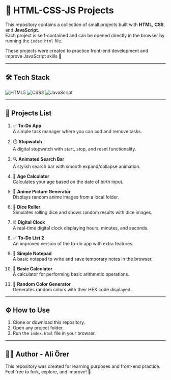 # 📂 HTML-CSS-JS Projects

This repository contains a collection of small projects built with **HTML**, **CSS**, and **JavaScript**.  
Each project is self-contained and can be opened directly in the browser by running the `index.html` file.  

These projects were created to practice front-end development and improve JavaScript skills 🚀  

---

## 🛠️ Tech Stack
![HTML5](https://img.shields.io/badge/HTML5-E34F26?style=for-the-badge&logo=html5&logoColor=white)
![CSS3](https://img.shields.io/badge/CSS3-1572B6?style=for-the-badge&logo=css3&logoColor=white)
![JavaScript](https://img.shields.io/badge/JavaScript-F7DF1E?style=for-the-badge&logo=javascript&logoColor=black)

---

## 📌 Projects List

1. ✅ **To-Do App**  
   A simple task manager where you can add and remove tasks.  

2. ⏱️ **Stopwatch**  
   A digital stopwatch with start, stop, and reset functionality.  

3. 🔍 **Animated Search Bar**  
   A stylish search bar with smooth expand/collapse animation.  

4. 🎂 **Age Calculator**  
   Calculates your age based on the date of birth input.  

5. 🎴 **Anime Picture Generator**  
   Displays random anime images from a local folder.  

6. 🎲 **Dice Roller**  
   Simulates rolling dice and shows random results with dice images.  

7. ⏰ **Digital Clock**  
   A real-time digital clock displaying hours, minutes, and seconds.  

8. ✅ **To-Do List 2**  
   An improved version of the to-do app with extra features.  

9. 📝 **Simple Notepad**  
   A basic notepad to write and save temporary notes in the browser.  

10. 🧮 **Basic Calculator**  
    A calculator for performing basic arithmetic operations.  

11. 🎨 **Random Color Generator**  
    Generates random colors with their HEX code displayed.  

---

## ⚙️ How to Use
1. Clone or download this repository.  
2. Open any project folder.  
3. Run the `index.html` file in your browser.  

---


## 👨‍💻 Author - Ali Örer
This repository was created for learning purposes and front-end practice.  
Feel free to fork, explore, and improve! 🚀
